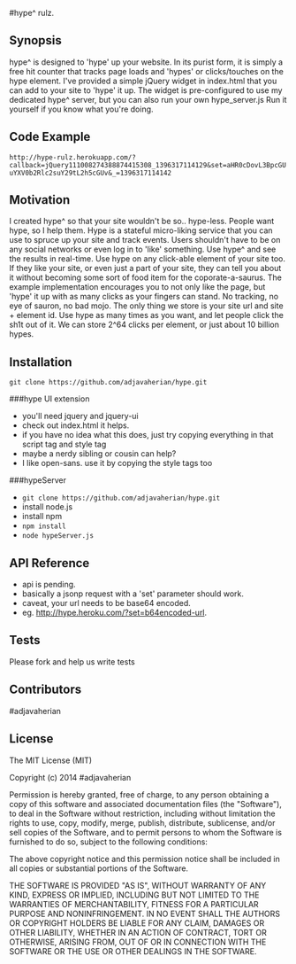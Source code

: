 #hype^ rulz.

## Synopsis

hype^ is designed to 'hype' up your website.
In its purist form, it is simply a free hit counter that tracks page loads and 'hypes' or clicks/touches on the hype element.
I've provided a simple jQuery widget in index.html that you can add to your site to 'hype' it up.
The widget is pre-configured to use my dedicated hype^ server, but you can also run your own hype_server.js
Run it yourself if you know what you're doing.

## Code Example

`http://hype-rulz.herokuapp.com/?callback=jQuery111008274388874415308_1396317114129&set=aHR0cDovL3BpcGUuYXV0b2Rlc2suY29tL2h5cGUv&_=1396317114142`

## Motivation

I created hype^ so that your site wouldn't be so.. hype-less.  People want hype, so I help them.
Hype is a stateful micro-liking service that you can use to spruce up your site and track events.
Users shouldn't have to be on any social networks or even log in to 'like' something.  Use hype^ and see the results in real-time.  Use hype on any click-able element of your site too.
If they like your site, or even just a part of your site, they can tell you about it without becoming some sort of food item for the coporate-a-saurus.
The example implementation encourages you to not only like the page, but 'hype' it up with as many clicks as your fingers can stand.
No tracking, no eye of sauron, no bad mojo.  The only thing we store is your site url and site + element id.  Use hype as many times as you want, and let people click the sh1t out of it.
We can store 2^64 clicks per element, or just about 10 billion hypes.

## Installation
`git clone https://github.com/adjavaherian/hype.git`

###hype UI extension
- you'll need jquery and jquery-ui
- check out index.html  it helps.
- if you have no idea what this does, just try copying everything in that script tag and style tag
- maybe a nerdy sibling or cousin can help?
- I like open-sans. use it by copying the style tags too

###hypeServer
- `git clone https://github.com/adjavaherian/hype.git`
- install node.js
- install npm
- `npm install`
- `node hypeServer.js`


## API Reference

- api is pending.
- basically a jsonp request with a 'set' parameter should work.
- caveat, your url needs to be base64 encoded.
- eg. http://hype.heroku.com/?set=b64encoded-url.

## Tests

Please fork and help us write tests

## Contributors

\#adjavaherian

## License

The MIT License (MIT)

Copyright (c) 2014 #adjavaherian

Permission is hereby granted, free of charge, to any person obtaining a copy
of this software and associated documentation files (the "Software"), to deal
in the Software without restriction, including without limitation the rights
to use, copy, modify, merge, publish, distribute, sublicense, and/or sell
copies of the Software, and to permit persons to whom the Software is
furnished to do so, subject to the following conditions:

The above copyright notice and this permission notice shall be included in
all copies or substantial portions of the Software.

THE SOFTWARE IS PROVIDED "AS IS", WITHOUT WARRANTY OF ANY KIND, EXPRESS OR
IMPLIED, INCLUDING BUT NOT LIMITED TO THE WARRANTIES OF MERCHANTABILITY,
FITNESS FOR A PARTICULAR PURPOSE AND NONINFRINGEMENT. IN NO EVENT SHALL THE
AUTHORS OR COPYRIGHT HOLDERS BE LIABLE FOR ANY CLAIM, DAMAGES OR OTHER
LIABILITY, WHETHER IN AN ACTION OF CONTRACT, TORT OR OTHERWISE, ARISING FROM,
OUT OF OR IN CONNECTION WITH THE SOFTWARE OR THE USE OR OTHER DEALINGS IN
THE SOFTWARE.
